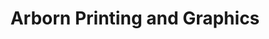 ---
title: "Arborn Printing and Graphics"
url: /mamaroneck/arborn-printing-and-graphics/
shop: copyshop
---